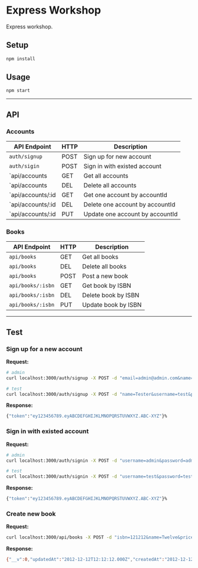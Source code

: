# Express Workshop

Express workshop.

## Setup

```sh
npm install
```

## Usage

```sh
npm start
```

--------------------------------------------------------------------------------

## API

### Accounts

| API Endpoint      | HTTP | Description
|-------------------|------|------------
| `auth/signup`     | POST | Sign up for new account
| `auth/sigin`      | POST | Sign in with existed account
| `api/accounts     | GET  | Get all accounts
| `api/accounts     | DEL  | Delete all accounts
| `api/accounts/:id | GET  | Get one account by accountId
| `api/accounts/:id | DEL  | Delete one account by accountId
| `api/accounts/:id | PUT  | Update one account by accountId

### Books

| API Endpoint      | HTTP | Description
|-------------------|------|------------
| `api/books`       | GET  | Get all books
| `api/books`       | DEL  | Delete all books
| `api/books`       | POST | Post a new book
| `api/books/:isbn` | GET  | Get book by ISBN
| `api/books/:isbn` | DEL  | Delete book by ISBN
| `api/books/:isbn` | PUT  | Update book by ISBN

--------------------------------------------------------------------------------

## Test

### Sign up for a new account

**Request:**

```sh
# admin
curl localhost:3000/auth/signup -X POST -d "email=admin@admin.com&name=administrator&username=admin&password=admin"

# test
curl localhost:3000/auth/signup -X POST -d "name=Tester&username=test&password=test&email=test@test.com"
```

**Response:**

```sh
{"token":"ey123456789.eyABCDEFGHIJKLMNOPQRSTUVWXYZ.ABC-XYZ"}%
```

### Sign in with existed account

**Request:**

```sh
# admin
curl localhost:3000/auth/signin -X POST -d "username=admin&password=admin"

# test
curl localhost:3000/auth/signin -X POST -d "username=test&password=test"
```

**Response:**

```sh
{"token":"ey123456789.eyABCDEFGHIJKLMNOPQRSTUVWXYZ.ABC-XYZ"}%
```

### Create new book

**Request:**

```sh
curl localhost:3000/api/books -X POST -d "isbn=121212&name=Twelve&price=12"
```

**Response:**

```sh
{"__v":0,"updatedAt":"2012-12-12T12:12:12.000Z","createdAt":"2012-12-12T12:12:12.000Z","isbn":"121212","name":"Twelve","price":12,"_id":"1234567890"}
```
